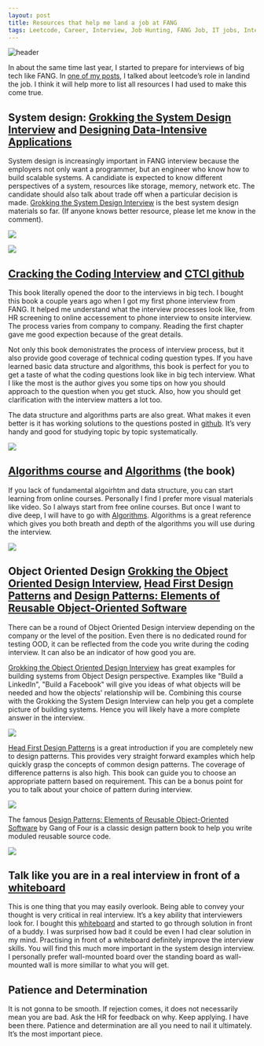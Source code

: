 ```yaml
---
layout: post
title: Resources that help me land a job at FANG
tags: Leetcode, Career, Interview, Job Hunting, FANG Job, IT jobs, Interview Books
---
```


![header](https://miro.medium.com/max/11232/0*WtJhB-PQkvFlzVpw)

In about the same time last year, I started to prepare for interviews of big tech like FANG. In [one of my posts](https://kylelix7.github.io/How-I-leetcode-for-6-months-and-land-a-job-at-Amazon/), I talked about leetcode’s role in landind the job. I think it will help more to list all resources I had used to make this come true.


## **System design**: [Grokking the System Design Interview](https://www.educative.io/courses/grokking-the-system-design-interview?aff=VEzk) and [Designing Data-Intensive Applications](https://www.amazon.com/gp/product/1449373321/ref=as_li_tl?ie=UTF8&camp=1789&creative=9325&creativeASIN=1449373321&linkCode=as2&tag=blog023b-20&linkId=c2a54da05c554be38ae17a0a7c1a0046)


System design is increasingly important in FANG interview because the employers not only want a programmer, but an engineer who know how to build scalable systems. A candidiate is expected to know different perspectives of a system, resources like storage, memory, network etc. The candidate should also talk about trade off when a particular decision is made. [Grokking the System Design Interview](https://www.educative.io/courses/grokking-the-system-design-interview?aff=VEzk) is the best system design materials so far. (If anyone knows better resource, please let me know in the comment).

[<img src="/images/Grokking.JPG">](https://www.educative.io/courses/grokking-the-system-design-interview?aff=VEzk)

[<img src="/images/dataapp.jpg">](https://www.amazon.com/gp/product/1449373321/ref=as_li_tl?ie=UTF8&camp=1789&creative=9325&creativeASIN=1449373321&linkCode=as2&tag=blog023b-20&linkId=c2a54da05c554be38ae17a0a7c1a0046)



## [Cracking the Coding Interview](https://www.amazon.com/gp/product/0984782850/ref=as_li_tl?ie=UTF8&camp=1789&creative=9325&creativeASIN=0984782850&linkCode=as2&tag=blog023b-20&linkId=8dfe8809d516c0d6f5012a0658145724) and [CTCI github](https://github.com/careercup/CtCI-6th-Edition)


This book literally opened the door to the interviews in big tech. I bought this book a couple years ago when I got my first phone interview from FANG. It helped me understand what the interview processes look like, from HR screening to online accessement to phone interview to onsite interview. The process varies from company to company. Reading the first chapter gave me good expection because of the great details.


Not only this book demonistrates the process of interview process, but it also provide good coverage of technical coding question types. If you have learned basic data structure and algorithms, this book is perfect for you to get a taste of what the coding questions look like in big tech interview. What I like the most is the author gives you some tips on how you should approach to the question when you get stuck. Also, how you should get clarification with the interview matters a lot too.


The data structure and algorithms parts are also great. What makes it even better is it has working solutions to the questions posted in [github](https://github.com/careercup/CtCI-6th-Edition). It’s very handy and good for studying topic by topic systematically.


[<img src="/images/ctci.jpg">](https://www.amazon.com/gp/product/0984782850/ref=as_li_tl?ie=UTF8&camp=1789&creative=9325&creativeASIN=0984782850&linkCode=as2&tag=blog023b-20&linkId=8dfe8809d516c0d6f5012a0658145724)

## [Algorithms course](https://www.coursera.org/learn/algorithms-part1) and [Algorithms](https://www.amazon.com/gp/product/032157351X/ref=as_li_tl?ie=UTF8&camp=1789&creative=9325&creativeASIN=032157351X&linkCode=as2&tag=blog023b-20&linkId=f98bcb0c4220afdd3f99fcfd3c47aba8) (the book)


If you lack of fundamental algoirhtm and data structure, you can start learning from online courses. Personally I find I prefer more visual materials like video. So I always start from free online courses. But once I want to dive deep, I will have to go with [Algorithms](https://www.amazon.com/gp/product/032157351X/ref=as_li_tl?ie=UTF8&camp=1789&creative=9325&creativeASIN=032157351X&linkCode=as2&tag=blog023b-20&linkId=f98bcb0c4220afdd3f99fcfd3c47aba8). Algorithms is a great reference which gives you both breath and depth of the algorithms you will use during the interview.


[<img src="/images/algo.jpg">](https://www.amazon.com/gp/product/032157351X/ref=as_li_tl?ie=UTF8&camp=1789&creative=9325&creativeASIN=032157351X&linkCode=as2&tag=blog023b-20&linkId=f98bcb0c4220afdd3f99fcfd3c47aba8)

## **Object Oriented Design** [Grokking the Object Oriented Design Interview](https://www.educative.io/courses/grokking-the-object-oriented-design-interview?aff=VEzk), [Head First Design Patterns](https://www.amazon.com/gp/product/0596007124/ref=as_li_tl?ie=UTF8&camp=1789&creative=9325&creativeASIN=0596007124&linkCode=as2&tag=blog023b-20&linkId=4121254ae4d1abc073db23525ac9261a) and [Design Patterns: Elements of Reusable Object-Oriented Software](https://www.amazon.com/gp/product/0201633612/ref=as_li_tl?ie=UTF8&camp=1789&creative=9325&creativeASIN=0201633612&linkCode=as2&tag=blog023b-20&linkId=e03ecee3d6405d4c26076b1a832a047b)


There can be a round of Object Oriented Design interview depending on the company or the level of the position. Even there is no dedicated round for testing OOD, it can be reflected from the code you write during the coding interview. It can also be an indicator of how good you are. 


[Grokking the Object Oriented Design Interview](https://www.educative.io/courses/grokking-the-object-oriented-design-interview?aff=VEzk) has great examples for building systems from Object Design perspective. Examples like "Build a LinkedIn", "Build a Facebook" will give you ideas of what objects will be needed and how the objects' relationship will be. Combining this course with the Grokking the System Design Interview can help you get a complete picture of building systems. Hence you will likely have a more complete answer in the interview.

[<img src="/images/Grokking-OOD.png">](https://www.educative.io/courses/grokking-the-object-oriented-design-interview?aff=VEzk)


[Head First Design Patterns](https://www.amazon.com/gp/product/0596007124/ref=as_li_tl?ie=UTF8&camp=1789&creative=9325&creativeASIN=0596007124&linkCode=as2&tag=blog023b-20&linkId=4121254ae4d1abc073db23525ac9261a) is a great introduction if you are completely new to design patterns. This provides very straight forward examples which help quickly grasp the concepts of common design patterns. The coverage of difference patterns is also high. This book can guide you to choose an appropriate pattern based on requirement. This can be a bonus point for you to talk about your choice of pattern during interview.

[<img src="/images/headfirst.jpg">](https://www.amazon.com/gp/product/0596007124/ref=as_li_tl?ie=UTF8&camp=1789&creative=9325&creativeASIN=0596007124&linkCode=as2&tag=blog023b-20&linkId=4121254ae4d1abc073db23525ac9261a)

The famous [Design Patterns: Elements of Reusable Object-Oriented Software](https://www.amazon.com/gp/product/0201633612/ref=as_li_tl?ie=UTF8&camp=1789&creative=9325&creativeASIN=0201633612&linkCode=as2&tag=blog023b-20&linkId=e03ecee3d6405d4c26076b1a832a047b) by Gang of Four is a classic design pattern book to help you write moduled reusable source code.


[<img src="/images/designpattern.jpg">](https://www.amazon.com/gp/product/0201633612/ref=as_li_tl?ie=UTF8&camp=1789&creative=9325&creativeASIN=0201633612&linkCode=as2&tag=blog023b-20&linkId=e03ecee3d6405d4c26076b1a832a047b)


## Talk like you are in a real interview in front of a [whiteboard](https://www.amazon.com/gp/product/B07K6B8Q5V/ref=as_li_tl?ie=UTF8&camp=1789&creative=9325&creativeASIN=B07K6B8Q5V&linkCode=as2&tag=blog023b-20&linkId=8d326f8d5cacb704295d81cda7ee8f8b)


This is one thing that you may easily overlook. Being able to convey your thought is very critical in real interview. It’s a key ability that interviewers look for. I bought this [whiteboard](https://www.amazon.com/gp/product/B07K6B8Q5V/ref=as_li_tl?ie=UTF8&camp=1789&creative=9325&creativeASIN=B07K6B8Q5V&linkCode=as2&tag=blog023b-20&linkId=8d326f8d5cacb704295d81cda7ee8f8b) and started to go through solution in front of a buddy. I was surprised how bad it could be even I had clear solution in my mind. Practising in front of a whiteboard definitely improve the interview skills. You will find this much more important in the system design interview. I personally prefer wall-mounted board over the standing board as wall-mounted wall is more simillar to what you will get.

## Patience and Determination


It is not gonna to be smooth. If rejection comes, it does not necessarily mean you are bad. Ask the HR for feedback on why. Keep applying. I have been there. Patience and determination are all you need to nail it ultimately. It’s the most important piece.
